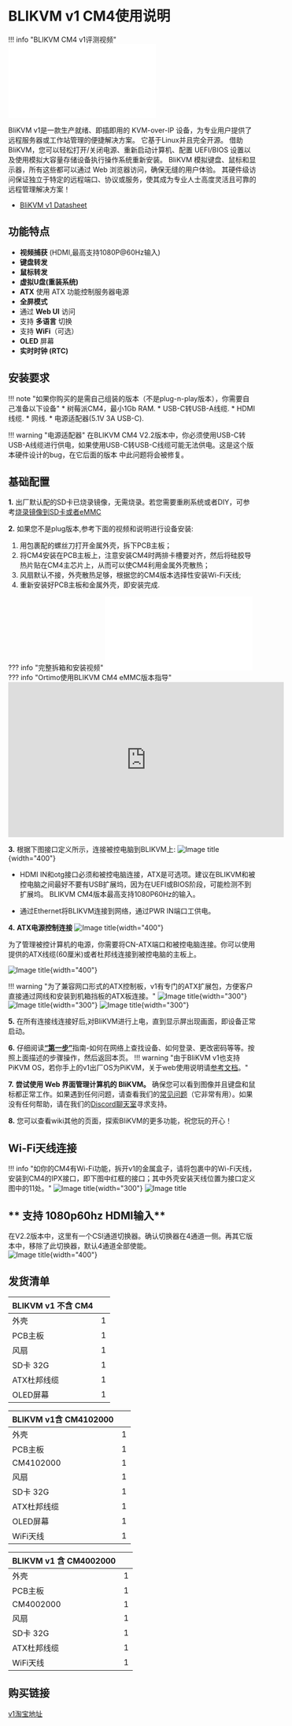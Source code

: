 # BLIKVM v1 CM4使用说明

!!! info "BLIKVM CM4 v1评测视频"
    <iframe src="//player.bilibili.com/player.html?aid=896215077&bvid=BV1GA4y1Q7PK&cid=589734284&page=1" scrolling="no" border="0" frameborder="no" framespacing="0" allowfullscreen="true"> </iframe>

BliKVM v1是一款生产就绪、即插即用的 KVM-over-IP 设备，为专业用户提供了远程服务器或工作站管理的便捷解决方案。 它基于Linux并且完全开源。 借助 BliKVM，您可以轻松打开/关闭电源、重新启动计算机、配置 UEFI/BIOS 设置以及使用模拟大容量存储设备执行操作系统重新安装。 BliKVM 模拟键盘、鼠标和显示器，所有这些都可以通过 Web 浏览器访问，确保无缝的用户体验。 其硬件级访问保证独立于特定的远程端口、协议或服务，使其成为专业人士高度灵活且可靠的远程管理解决方案！

* [BliKVM v1 Datasheet](./Product-Datasheet-BliKVM-v1-RPI-CM4-ZH.md)

## 功能特点
- **视频捕获** (HDMI,最高支持1080P@60Hz输入)
- **键盘转发**
- **鼠标转发**
- **虚拟U盘(重装系统)**
- **ATX** 使用 ATX 功能控制服务器电源
- **全屏模式**
- 通过 **Web UI** 访问
- 支持 **多语言** 切换
- 支持 **WiFi**（可选）
- **OLED** 屏幕
- **实时时钟 (RTC)**  

## **安装要求**
!!! note "如果你购买的是需自己组装的版本（不是plug-n-play版本），你需要自己准备以下设备"
    * 树莓派CM4，最小1Gb RAM.
    * USB-C转USB-A线缆.
    * HDMI线缆.
    * 网线.
    * 电源适配器(5.1V 3A USB-C).

!!! warning "电源适配器"
    在BLIKVM CM4 V2.2版本中，你必须使用USB-C转USB-A线缆进行供电，如果使用USB-C转USB-C线缆可能无法供电。这是这个版本硬件设计的bug，在它后面的版本
    中此问题将会被修复。

## **基础配置**
**1.** 出厂默认配的SD卡已烧录镜像，无需烧录。若您需要重刷系统或者DIY，可参考[烧录镜像到SD卡或者eMMC](./flashing_os.md) 

**2.** 如果您不是plug版本,参考下面的视频和说明进行设备安装:  
1. 用包裹配的螺丝刀打开金属外壳，拆下PCB主板；  
2. 将CM4安装在PCB主板上，注意安装CM4时两排卡槽要对齐，然后将硅胶导热片贴在CM4主芯片上，从而可以使CM4利用金属外壳散热；  
3. 风扇默认不接，外壳散热足够，根据您的CM4版本选择性安装Wi-Fi天线;  
4. 重新安装好PCB主板和金属外壳，即安装完成.  

??? info "完整拆箱和安装视频"
    <iframe src="//player.bilibili.com/player.html?aid=979782888&bvid=BV1944y1K7P3&cid=550216248&page=1" scrolling="no" border="0" frameborder="no" framespacing="0" allowfullscreen="true"> </iframe>
??? info "Ortimo使用BLIKVM CM4 eMMC版本指导"
    <iframe width="560" height="315" src="https://www.youtube.com/embed/xypeC7Fne6Q" title="YouTube video player" frameborder="0" allow="accelerometer; autoplay; clipboard-write; encrypted-media; gyroscope; picture-in-picture" allowfullscreen></iframe>

**3.** 根据下图接口定义所示，连接被控电脑到BLIKVM上:
![Image title](assets/images/blikcm-cm4-interface.png){width="400"}

* HDMI IN和otg接口必须和被控电脑连接，ATX是可选项。建议在BLIKVM和被控电脑之间最好不要有USB扩展坞，因为在UEFI或BIOS阶段，可能检测不到扩展坞。
BLIKVM CM4版本最高支持1080P60Hz的输入。

* 通过Ethernet将BLIKVM连接到网络，通过PWR IN端口工供电。

**4.** **ATX电源控制连接**
![Image title](assets/images/BLKVM-CM4/ATX-interface.png){width="400"}

为了管理被控计算机的电源，你需要将CN-ATX端口和被控电脑连接。你可以使用提供的ATX线缆(60厘米)或者杜邦线连接到被控电脑的主板上。

![Image title](assets/images/BLKVM-CM4/atx-cable-computer.png){width="400"}

!!! warning "为了兼容网口形式的ATX控制板，v1有专门的ATX扩展包，方便客户直接通过网线和安装到机箱挡板的ATX板连接。"
    ![Image title](assets/images/BLKVM-CM4/v1-atx01.jpg){width="300"}
    ![Image title](assets/images/BLKVM-CM4/v1-atx02.jpg){width="300"}
    ![Image title](assets/images/BLKVM-CM4/v1-atx03.jpg){width="300"}

**5.** 在所有连接线连接好后,对BliKVM进行上电，直到显示屏出现画面，即设备正常启动。

**6.** 仔细阅读[**“第一步”**](./first_steps.md)指南-如何在网络上查找设备、如何登录、更改密码等等。按照上面描述的步骤操作，然后返回本页。
!!! warning "由于BliKVM v1也支持PiKVM OS，若你手上的v1出厂OS为PiKVM，关于web使用说明请[参考文档](https://docs.pikvm.org/)。"

**7.** **尝试使用 Web 界面管理计算机的 BliKVM。** 确保您可以看到图像并且键盘和鼠标都正常工作。如果遇到任何问题，请查看我们的[常见问题](./faq.md)（它非常有用）。如果没有任何帮助，请在我们的[Discord聊天室](https://discord.com/invite/9Y374gUF6C)寻求支持。

**8.** 您可以查看wiki其他的页面，探索BliKVM的更多功能，祝您玩的开心！

## **Wi-Fi天线连接**
!!! info "如你的CM4有Wi-Fi功能，拆开v1的金属盒子，请将包裹中的Wi-Fi天线，安装到CM4的IPX接口，即下图中红框的接口；其中外壳安装天线位置为接口定义图中的11处。"
    ![Image title](assets/images/BLKVM-CM4/v1-wifi-interface.png){width="300"}
    ![Image title](assets/images/BLKVM-CM4/Interface-Layout-Diagram.png)

## ** 支持 1080p60hz HDMI输入**
在V2.2版本中，这里有一个CSI通道切换器。确认切换器在4通道一侧。再其它版本中，移除了此切换器，默认4通道全部使能。  
![Image title](assets/images/BLKVM-CM4/kvm-cm4-switch.png){width="400"}

## 发货清单

| BLIKVM v1 不含 CM4              |     |
| ------------------------------------ | ---- |
| 外壳              | 1    |
| PCB主板                | 1    |
| 风扇               | 1    |
| SD卡 32G| 1    |
| ATX杜邦线缆 | 1    |
| OLED屏幕             | 1   |

| BLIKVM v1含 CM4102000              |     |
| ------------------------------------ | ---- |
| 外壳              | 1    |
| PCB主板               | 1    |
| CM4102000                | 1    |
| 风扇               | 1    |
| SD卡 32G| 1    |
| ATX杜邦线缆 | 1    |
| OLED屏幕           | 1   |
| WiFi天线              | 1   |

| BLIKVM v1 含 CM4002000              |     |
| ------------------------------------ | ---- |
| 外壳              | 1    |
| PCB主板               | 1    |
| CM4002000                | 1    |
| 风扇               | 1    |
| SD卡 32G| 1    |
| ATX杜邦线缆 | 1    |
| WiFi天线              | 1   |

## **购买链接**
[v1淘宝地址](https://item.taobao.com/item.htm?spm=a1z10.3-c-s.w4002-24390589055.20.cdbf4adf27a7N9&id=668763563893)
